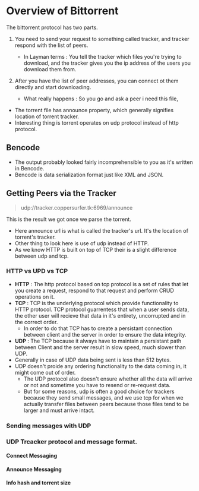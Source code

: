 # Overview of Bittorrent

The bittorrent protocol has two parts.

 1. You need to send your request to something called tracker, and tracker respond with the list of peers.  
    * In Layman terms : You tell the tracker which files you're trying to download, and the tracker gives you the ip address of the users you download them from.

 1. After you have the list of peer addresses, you can connect ot them directly and start downloading. 
    * What really happens : So you go and ask a peer i need this file, 


- The torrent file has announce property, which generally signifies location of torrent tracker.
- Interesting thing is torrent operates on udp protocol instead of http protocol.

## Bencode 
 - The output probably looked fairly incomprehensible to you as it's written in Bencode.
 - Bencode is data serialization format just like XML and JSON.

## Getting Peers via the Tracker

 > udp://tracker.coppersurfer.tk:6969/announce

This is the result we got once we parse the torrent. 
- Here announce url is what is called the tracker's url. It's the location of torrent's tracker.
- Other thing to look here is use of udp instead of HTTP.
- As we know HTTP is built on top of TCP their is a slight difference between udp and tcp.


### HTTP vs UPD vs TCP

- **HTTP** : The http protocol based on tcp protocol is a set of rules that let you create a request, respond to that request and perform CRUD operations on it.
- **TCP** : TCP is the underlying protocol which provide functionality to HTTP protocol. TCP protocol guarrentess that when a user sends data, the other user will recieve that data in it's entirety, uncorrupted and in the correct order.
    - In order to do that TCP has to create a persistant connection between client and the server in order to ensure the data integrity.
- **UDP** : The TCP because it always have to maintain a persistant path between Client and the server result in slow speed, much slower than UDP. 
- Generally in case of UDP data being sent is less than 512 bytes.
- UDP doesn't proide any ordering functionality to the data coming in, it might come out of order.
    - The UDP protocol also doesn't ensure whether all the data will arrive or not and sometime you have to resend or re-request data.
    - But for some reasons, udp is often a good choice for trackers because they send small messages, and we use tcp for when we actually transfer files between peers because those files tend to be larger and must arrive intact.

### Sending messages with UDP

### UDP Trcacker protocol and message format.

#### Connect Messaging

#### Announce Messaging

#### Info hash and torrent size

